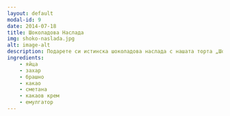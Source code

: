 ```yaml
---
layout: default
modal-id: 9
date: 2014-07-18
title: Шоколадова Наслада
img: shoko-naslada.jpg
alt: image-alt
description: Подарете си истинска шоколадова наслада с нашата торта „Шоколадова Наслада“! В сърцето ѝ стоят богати слоеве от какаово тесто, които съчетават най-доброто от сладкарското изкуство. Нежен какаов крем, съблазнително завит в кадифена сметана, създава неустоим вкус и текстура. Добавените декорации от шоколад придават завършеност на всеки детайл. Тази торта е идеалното изкушение за всички истински любители на шоколада. Насладете се на съвършената сладка симфония, която ще ви остави без думи!
ingredients:
    - яйца
    - захар
    - брашно
    - какао
    - сметана
    - какаов крем
    - емулгатор
---
```

